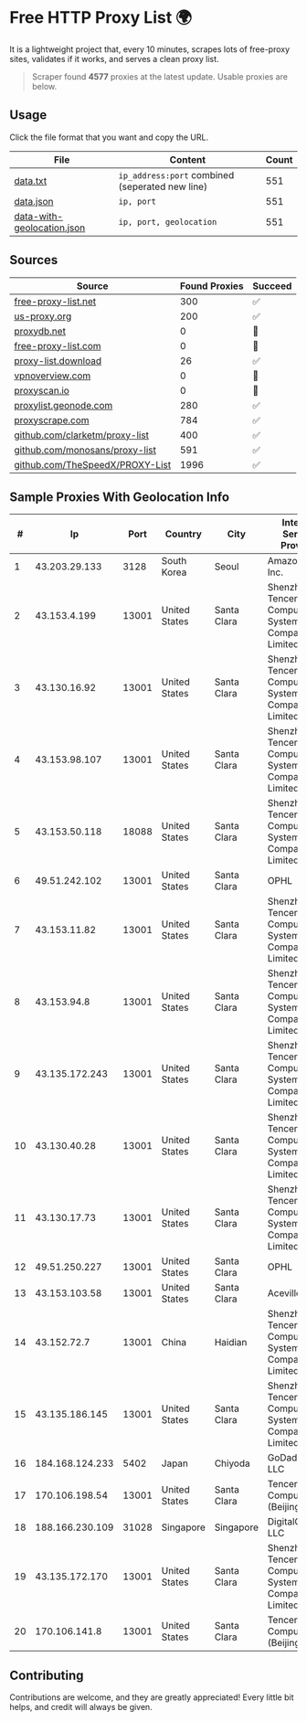
# Free HTTP Proxy List 🌍

It is a lightweight project that, every 10 minutes, scrapes lots of free-proxy sites, validates if it works, and serves a clean proxy list.


> Scraper found **4577** proxies at the latest update. Usable proxies are below.

## Usage

Click the file format that you want and copy the URL.


|File|Content|Count|
|----|-------|-----|
|[data.txt](https://raw.githubusercontent.com/themiralay/Proxy-List-World/master/data.txt)|`ip_address:port` combined (seperated new line)|551|
|[data.json](https://raw.githubusercontent.com/themiralay/Proxy-List-World/master/data.json)|`ip, port`|551|
|[data-with-geolocation.json](https://raw.githubusercontent.com/themiralay/Proxy-List-World/master/data-with-geolocation.json)|`ip, port, geolocation`|551|

## Sources

|Source|Found Proxies|Succeed|
|------|-------------|-------|
|[free-proxy-list.net](https://free-proxy-list.net)|300|✅|
|[us-proxy.org](https://www.us-proxy.org)|200|✅|
|[proxydb.net](http://proxydb.net)|0|🚫|
|[free-proxy-list.com](https://free-proxy-list.com/?page=&port=&type%5B%5D=http&type%5B%5D=https&up_time=0&search=Search)|0|🚫|
|[proxy-list.download](https://www.proxy-list.download/HTTP)|26|✅|
|[vpnoverview.com](https://vpnoverview.com/privacy/anonymous-browsing/free-proxy-servers)|0|🚫|
|[proxyscan.io](https://www.proxyscan.io)|0|🚫|
|[proxylist.geonode.com](https://proxylist.geonode.com/api/proxy-list?limit=300&page=1&sort_by=lastChecked&sort_type=desc&protocols=http,https)|280|✅|
|[proxyscrape.com](https://api.proxyscrape.com/v2/?request=displayproxies&protocol=http&timeout=10000&country=all&ssl=all&anonymity=all)|784|✅|
|[github.com/clarketm/proxy-list](https://raw.githubusercontent.com/clarketm/proxy-list/master/proxy-list-raw.txt)|400|✅|
|[github.com/monosans/proxy-list](https://raw.githubusercontent.com/monosans/proxy-list/main/proxies/http.txt)|591|✅|
|[github.com/TheSpeedX/PROXY-List](https://raw.githubusercontent.com/TheSpeedX/PROXY-List/master/http.txt)|1996|✅|


## Sample Proxies With Geolocation Info

|#|Ip|Port|Country|City|Internet Service Provider|
|-|--|----|-------|----|-------------------------|
|1|43.203.29.133|3128|South Korea|Seoul|Amazon.com, Inc.|
|2|43.153.4.199|13001|United States|Santa Clara|Shenzhen Tencent Computer Systems Company Limited|
|3|43.130.16.92|13001|United States|Santa Clara|Shenzhen Tencent Computer Systems Company Limited|
|4|43.153.98.107|13001|United States|Santa Clara|Shenzhen Tencent Computer Systems Company Limited|
|5|43.153.50.118|18088|United States|Santa Clara|Shenzhen Tencent Computer Systems Company Limited|
|6|49.51.242.102|13001|United States|Santa Clara|OPHL|
|7|43.153.11.82|13001|United States|Santa Clara|Shenzhen Tencent Computer Systems Company Limited|
|8|43.153.94.8|13001|United States|Santa Clara|Shenzhen Tencent Computer Systems Company Limited|
|9|43.135.172.243|13001|United States|Santa Clara|Shenzhen Tencent Computer Systems Company Limited|
|10|43.130.40.28|13001|United States|Santa Clara|Shenzhen Tencent Computer Systems Company Limited|
|11|43.130.17.73|13001|United States|Santa Clara|Shenzhen Tencent Computer Systems Company Limited|
|12|49.51.250.227|13001|United States|Santa Clara|OPHL|
|13|43.153.103.58|13001|United States|Santa Clara|Aceville Pte.ltd|
|14|43.152.72.7|13001|China|Haidian|Shenzhen Tencent Computer Systems Company Limited|
|15|43.135.186.145|13001|United States|Santa Clara|Shenzhen Tencent Computer Systems Company Limited|
|16|184.168.124.233|5402|Japan|Chiyoda|GoDaddy.com, LLC|
|17|170.106.198.54|13001|United States|Santa Clara|Tencent Cloud Computing (Beijing) Co|
|18|188.166.230.109|31028|Singapore|Singapore|DigitalOcean, LLC|
|19|43.135.172.170|13001|United States|Santa Clara|Shenzhen Tencent Computer Systems Company Limited|
|20|170.106.141.8|13001|United States|Santa Clara|Tencent Cloud Computing (Beijing) Co|



## Contributing

Contributions are welcome, and they are greatly appreciated! Every
little bit helps, and credit will always be given.


